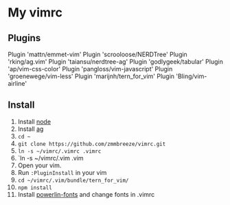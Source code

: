 My vimrc
===

Plugins
---

Plugin 'mattn/emmet-vim'
Plugin 'scrooloose/NERDTree'
Plugin 'rking/ag.vim'
Plugin 'taiansu/nerdtree-ag'
Plugin 'godlygeek/tabular'
Plugin 'ap/vim-css-color'
Plugin 'pangloss/vim-javascript'
Plugin 'groenewege/vim-less'
Plugin 'marijnh/tern_for_vim'
Plugin 'Bling/vim-airline'



Install
---

1. Install [node](http://nodejs.org/)
2. Install [ag](https://github.com/ggreer/the_silver_searcher)
2. `cd ~`
3. `git clone https://github.com/zmmbreeze/vimrc.git`
4. `ln -s ~/vimrc/.vimrc .vimrc`
5. `ln -s ~/vimrc/.vim .vim
6. Open your vim.
7. Run `:PluginInstall` in your vim
8. `cd ~/vimrc/.vim/bundle/tern_for_vim/`
9. `npm install`
11. Install [powerlin-fonts](https://github.com/Lokaltog/powerline-fonts) and change fonts in .vimrc
	
